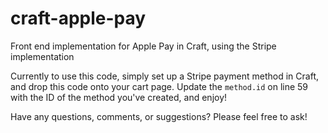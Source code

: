 # craft-apple-pay
Front end implementation for Apple Pay in Craft, using the Stripe implementation

Currently to use this code, simply set up a Stripe payment method in Craft, and drop this code onto your cart page. Update the `method.id` on line 59 with the ID of the method you've created, and enjoy!

Have any questions, comments, or suggestions? Please feel free to ask!
